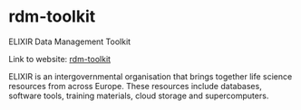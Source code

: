 # rdm-toolkit
ELIXIR Data Management Toolkit

Link to website:  [rdm-toolkit](https://elixir-europe.github.io/rdm-toolkit)

ELIXIR is an intergovernmental organisation that brings together life science resources from across Europe. These resources include databases, software tools, training materials, cloud storage and supercomputers. 
